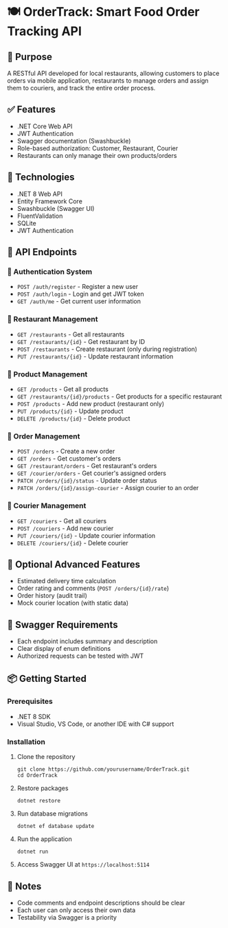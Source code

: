 # 🍽️ OrderTrack: Smart Food Order Tracking API

## 🎯 Purpose
A RESTful API developed for local restaurants, allowing customers to place orders via mobile application, restaurants to manage orders and assign them to couriers, and track the entire order process.

## ✅ Features
- .NET Core Web API
- JWT Authentication
- Swagger documentation (Swashbuckle)
- Role-based authorization: Customer, Restaurant, Courier
- Restaurants can only manage their own products/orders

## 🔧 Technologies

- .NET 8 Web API
- Entity Framework Core
- Swashbuckle (Swagger UI)
- FluentValidation
- SQLite
- JWT Authentication

## 🚀 API Endpoints

### 🔐 Authentication System
- `POST /auth/register` - Register a new user
- `POST /auth/login` - Login and get JWT token
- `GET /auth/me` - Get current user information

### 🏪 Restaurant Management
- `GET /restaurants` - Get all restaurants
- `GET /restaurants/{id}` - Get restaurant by ID
- `POST /restaurants` - Create restaurant (only during registration)
- `PUT /restaurants/{id}` - Update restaurant information

### 🍔 Product Management
- `GET /products` - Get all products
- `GET /restaurants/{id}/products` - Get products for a specific restaurant
- `POST /products` - Add new product (restaurant only)
- `PUT /products/{id}` - Update product
- `DELETE /products/{id}` - Delete product

### 🛒 Order Management
- `POST /orders` - Create a new order
- `GET /orders` - Get customer's orders
- `GET /restaurant/orders` - Get restaurant's orders
- `GET /courier/orders` - Get courier's assigned orders
- `PATCH /orders/{id}/status` - Update order status
- `PATCH /orders/{id}/assign-courier` - Assign courier to an order

### 🛵 Courier Management
- `GET /couriers` - Get all couriers
- `POST /couriers` - Add new courier
- `PUT /couriers/{id}` - Update courier information
- `DELETE /couriers/{id}` - Delete courier

## 🌟 Optional Advanced Features
- Estimated delivery time calculation
- Order rating and comments (`POST /orders/{id}/rate`)
- Order history (audit trail)
- Mock courier location (with static data)

## 🧪 Swagger Requirements
- Each endpoint includes summary and description
- Clear display of enum definitions
- Authorized requests can be tested with JWT

## 📦 Getting Started

### Prerequisites
- .NET 8 SDK
- Visual Studio, VS Code, or another IDE with C# support

### Installation
1. Clone the repository
   ```
   git clone https://github.com/yourusername/OrderTrack.git
   cd OrderTrack
   ```

2. Restore packages
   ```
   dotnet restore
   ```

3. Run database migrations
   ```
   dotnet ef database update
   ```

4. Run the application
   ```
   dotnet run
   ```

5. Access Swagger UI at `https://localhost:5114`

## 📌 Notes
- Code comments and endpoint descriptions should be clear
- Each user can only access their own data
- Testability via Swagger is a priority
